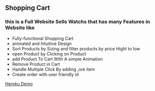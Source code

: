 ## Shopping Cart

### this is a Full Website Sells Watchs that has many Features in Website like
* Fully-functional Shopping Cart
* animated and Intuitive Design
* Sort Products by Sizing and filter products by price Hight to low
* open Product by Clicking on Product
* add Product To Cart With A simple Animation
* Remove Product in Cart
* Handle Multiple Click By adding ,ore item
* Create order with user friendly id


[Heroku Demo](https://watches32.herokuapp.com/)
